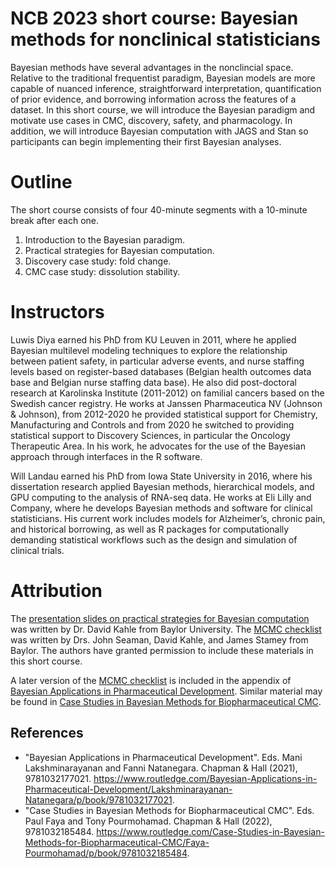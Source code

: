 # NCB 2023 short course: Bayesian methods for nonclinical statisticians

Bayesian methods have several advantages in the nonclincial space. Relative to the traditional frequentist paradigm, Bayesian models are more capable of nuanced inference, straightforward interpretation, quantification of prior evidence, and borrowing information across the features of a dataset. In this short course, we will introduce the Bayesian paradigm and motivate use cases in CMC, discovery, safety, and pharmacology. In addition, we will introduce Bayesian computation with JAGS and Stan so participants can begin implementing their first Bayesian analyses.

# Outline

The short course consists of four 40-minute segments with a 10-minute break after each one.

1. Introduction to the Bayesian paradigm.
2. Practical strategies for Bayesian computation.
3. Discovery case study: fold change.
4. CMC case study: dissolution stability.

# Instructors

Luwis Diya earned his PhD from KU Leuven in 2011, where he applied Bayesian multilevel modeling techniques to explore the relationship between patient safety, in particular adverse events, and nurse staffing levels based on register-based databases (Belgian health outcomes data base and Belgian nurse staffing data base). He also did post-doctoral research at Karolinska Institute (2011-2012) on familial cancers based on the Swedish cancer registry. He works at Janssen Pharmaceutica NV (Johnson & Johnson), from 2012-2020 he provided statistical support for Chemistry, Manufacturing and Controls and from 2020 he switched to providing statistical support to Discovery Sciences, in particular the Oncology Therapeutic Area. In his work, he advocates for the use of the Bayesian approach through interfaces in the R software.   

Will Landau earned his PhD from Iowa State University in 2016, where his dissertation research applied Bayesian methods, hierarchical models, and GPU computing to the analysis of RNA-seq data. He works at Eli Lilly and Company, where he develops Bayesian methods and software for clinical statisticians. His current work includes models for Alzheimer’s, chronic pain, and historical borrowing, as well as R packages for computationally demanding statistical workflows such as the design and simulation of clinical trials.

# Attribution

The [presentation slides on practical strategies for Bayesian computation](https://github.com/wlandau/ncb2023/blob/main/2-computation/slides.pdf) was written by Dr. David Kahle from Baylor University. The [MCMC checklist](https://github.com/wlandau/ncb2023/blob/main/2-computation/mcmc_checklist.pdf) was written by Drs. John Seaman, David Kahle, and James Stamey from Baylor. The authors have granted permission to include these materials in this short course.

A later version of the [MCMC checklist](https://github.com/wlandau/ncb2023/blob/main/2-computation/mcmc_checklist.pdf) is included in the appendix of [Bayesian Applications in Pharmaceutical Development](https://www.routledge.com/Bayesian-Applications-in-Pharmaceutical-Development/Lakshminarayanan-Natanegara/p/book/9781032177021). Similar material may be found in [Case Studies in Bayesian Methods for Biopharmaceutical CMC](https://www.routledge.com/Case-Studies-in-Bayesian-Methods-for-Biopharmaceutical-CMC/Faya-Pourmohamad/p/book/9781032185484).

## References

* "Bayesian Applications in Pharmaceutical Development". Eds. Mani Lakshminarayanan and Fanni Natanegara. Chapman & Hall (2021), 
9781032177021. <https://www.routledge.com/Bayesian-Applications-in-Pharmaceutical-Development/Lakshminarayanan-Natanegara/p/book/9781032177021>.
* "Case Studies in Bayesian Methods for Biopharmaceutical CMC". Eds. Paul Faya and Tony Pourmohamad. Chapman & Hall (2022), 9781032185484. <https://www.routledge.com/Case-Studies-in-Bayesian-Methods-for-Biopharmaceutical-CMC/Faya-Pourmohamad/p/book/9781032185484>.
